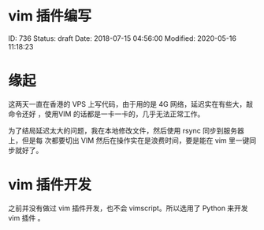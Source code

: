 # vim 插件编写


ID: 736
Status: draft
Date: 2018-07-15 04:56:00
Modified: 2020-05-16 11:18:23


# 缘起

这两天一直在香港的 VPS 上写代码，由于用的是 4G 网络，延迟实在有些大，敲命令还好
，使用VIM 的话都是一卡一卡的，几乎无法正常工作。

为了结局延迟太大的问题，我在本地修改文件，然后使用 rsync 同步到服务器上，但是每
次都要切出 VIM 然后在操作实在是浪费时间，要是能在 vim 里一键同步就好了。

# vim 插件开发

之前并没有做过 vim 插件开发，也不会 vimscript。所以选用了 Python 来开发 vim 插件
。
